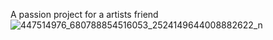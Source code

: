 A passion project for a artists friend 
![447514976_680788854516053_2524149644008882622_n](https://github.com/user-attachments/assets/5443a207-4f77-4ae5-aef2-e1e302e5a41f)
